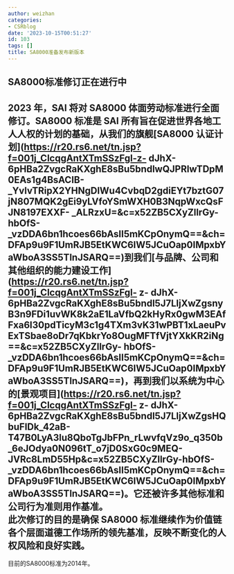 ```yaml
---
author: weizhan
categories:
- CSRblog
date: '2023-10-15T00:51:27'
id: 103
tags: []
title: SA8000准备发布新版本
---
```


SA8000标准修订正在进行中  
---  
2023 年，SAI 将对 SA8000 体面劳动标准进行全面修订。SA8000 标准是 SAI
所有旨在促进世界各地工人人权的计划的基础，从我们的旗舰[SA8000
认证计划](https://r20.rs6.net/tn.jsp?f=001j_ClcqgAntXTmSSzFgl-z-
dJhX-6pHBa2ZvgcRaKXghE8sBu5bndlwQJPRIwTDpM0EAs1g4BsACIB-
_YvlvTRipX2YHNgDIWu4CvbqD2gdiEYt7bztG07jN807MQK2gEi9yLVfoYSmWXH0B3NqpWxcQsFJN8197EXXF-
_ALRzxU=&c=x52ZB5CXyZllrGy-hbOfS-
_vzDDA6bn1hcoes66bAsII5mKCpOnymQ==&ch=DFAp9u9F1UmRJB5EtKWC6IW5JCuOap0IMpxbYaWboA3SS5TlnJSARQ==)到我们[与品牌、公司和其他组织的能力建设工作](https://r20.rs6.net/tn.jsp?f=001j_ClcqgAntXTmSSzFgl-
z-
dJhX-6pHBa2ZvgcRaKXghE8sBu5bndl5J7LljXwZgsnyB3n9FDi1uvWK8k2aE1LaVfbQ2kHyRx0gwM3EAfFxa6I30pdTicyM3c1g4TXm3vK31wPBT1xLaeuPvExTSbae8oDr7qKbkrYo8OugMFTfVjtYXkKR2iNg==&c=x52ZB5CXyZllrGy-
hbOfS-
_vzDDA6bn1hcoes66bAsII5mKCpOnymQ==&ch=DFAp9u9F1UmRJB5EtKWC6IW5JCuOap0IMpxbYaWboA3SS5TlnJSARQ==)，再到我们以系统为中心的[景观项目](https://r20.rs6.net/tn.jsp?f=001j_ClcqgAntXTmSSzFgl-
z-
dJhX-6pHBa2ZvgcRaKXghE8sBu5bndl5J7LljXwZgsHQbuFIDk_42aB-T47B0LyA3lu8QboTgJbFPn_rLwvfqVz9o_q350b_6eJOdya0N096tT_o7jD0SxG0c9MEQ-
JVRc8LmD55Hp&c=x52ZB5CXyZllrGy-hbOfS-
_vzDDA6bn1hcoes66bAsII5mKCpOnymQ==&ch=DFAp9u9F1UmRJB5EtKWC6IW5JCuOap0IMpxbYaWboA3SS5TlnJSARQ==)。它还被许多其他标准和公司行为准则用作基准。  
此次修订的目的是确保 SA8000 标准继续作为价值链各个层面道德工作场所的领先基准，反映不断变化的人权风险和良好实践。  
---  
目前的SA8000标准为2014年。

